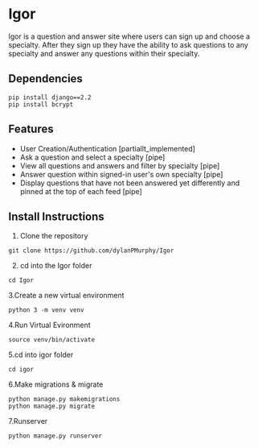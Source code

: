 # Igor
Igor is a question and answer site where users can sign up and choose a specialty.  After they sign up they have the ability to ask questions to any specialty and answer any questions within their specialty.

## Dependencies
```
pip install django==2.2
pip install bcrypt
```
## Features
- User Creation/Authentication [partiallt_implemented]
- Ask a question and select a specialty [pipe]
- View all questions and answers and filter by specialty [pipe]
- Answer question within signed-in user's own specialty [pipe]
- Display questions that have not been answered yet differently and pinned at the top of each feed [pipe]



## Install Instructions

1. Clone the repository
```
git clone https://github.com/dylanPMurphy/Igor
```
2. cd into the Igor folder
```
cd Igor
```
3.Create a new virtual environment
 ```
python 3 -m venv venv
 ```
4.Run Virtual Evironment
 ```
source venv/bin/activate 
 ```
5.cd into igor folder
```
cd igor
``` 
6.Make migrations & migrate
```
python manage.py makemigrations
python manage.py migrate
```
7.Runserver
```
python manage.py runserver
```
